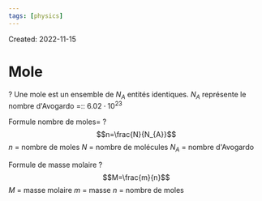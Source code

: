 ```yaml
---
tags: [physics] 
---
```

Created: 2022-11-15

# Mole
?
Une mole est un ensemble de $N_{A}$ entités identiques.
$N_A$ représente le nombre d'Avogardo =:: $6.02 \cdot 10^{23}$
<!--SR:!2022-12-01,10,230-->

Formule nombre de moles=
?
$$n=\frac{N}{N_{A}}$$
$n$ = nombre de moles
$N$ = nombre de molécules
$N_{A}$ = nombre d'Avogardo
<!--SR:!2022-11-27,9,250-->

Formule de masse molaire
?
$$M=\frac{m}{n}$$
$M$ = masse molaire
$m$ = masse
$n$ = nombre de moles
<!--SR:!2022-11-22,5,248-->